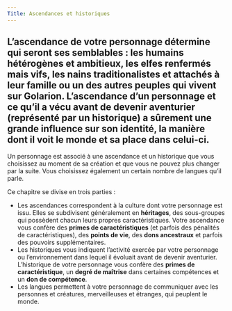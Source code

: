 ```yaml
---
Title: Ascendances et historiques
---
```

L’ascendance de votre personnage détermine qui seront ses semblables : les humains hétérogènes et ambitieux, les elfes renfermés mais vifs, les nains traditionalistes et attachés à leur famille ou un des autres peuples qui vivent sur Golarion. L’ascendance d’un personnage et ce qu’il a vécu avant de devenir aventurier (représenté par un historique) a sûrement une grande influence sur son identité, la manière dont il voit le monde et sa place dans celui-ci.
---

Un personnage est associé à une ascendance et un historique que vous choisissez au moment de sa création et que vous ne pouvez plus changer par la suite. Vous choisissez également un certain nombre de langues qu’il parle.

Ce chapitre se divise en trois parties :
- Les ascendances correspondent à la culture dont votre personnage est issu. Elles se subdivisent généralement en **héritages**, des sous-groupes qui possèdent chacun leurs propres caractéristiques. Votre ascendance vous confère des **primes de caractéristiques** (et parfois des pénalités de caractéristiques), des **points de vie**, des **dons ancestraux** et parfois des pouvoirs supplémentaires.
- Les historiques vous indiquent l’activité exercée par votre personnage ou l’environnement dans lequel il évoluait avant de devenir aventurier. L’historique de votre personnage vous confère des **primes de caractéristique**, un **degré de maîtrise** dans certaines compétences et un **don de compétence**.
- Les langues permettent à votre personnage de communiquer avec les personnes et créatures, merveilleuses et étranges, qui peuplent le monde.
